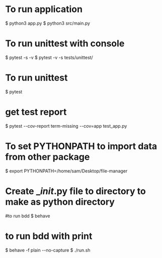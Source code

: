 # To run application
$ python3 app.py
$ python3 src/main.py

# To run unittest with console
$ pytest -s -v
$ pytest  -v -s tests/unittest/

# To run unittest
$ pytest

# get test report 
$ pytest --cov-report term-missing --cov=app test_app.py 

# To set PYTHONPATH to import data from other package
$ export PYTHONPATH=/home/sam/Desktop/file-manager

# Create __init_.py file to directory to make as python directory


#to run bdd
$ behave

# to run bdd with print 
$ behave -f plain --no-capture
$ ./run.sh 
